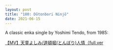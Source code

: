 ```yaml
---
layout: post  
title: "180: Dōtonbori Ninjō"  
date: 2021-06-15  
---
```


A classic enka single by Yoshimi Tendo, from 1985:

[【MV】天童よしみ/道頓堀(とんぼり)人情（full.ver](https://youtu.be/BbqUKuPtFBo)
